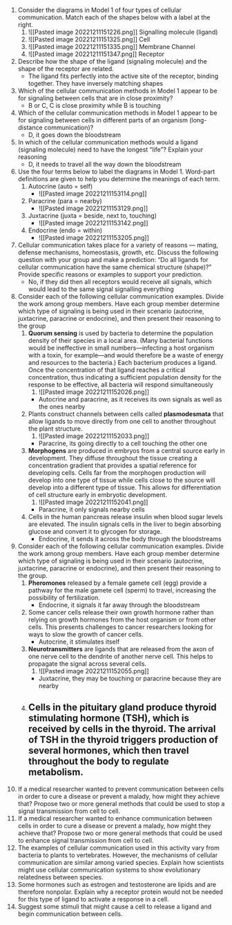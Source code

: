 1. Consider the diagrams in Model 1 of four types of cellular communication. Match each of the shapes below with a label at the right.
	1. ![[Pasted image 20221211151226.png]] Signalling molecule (ligand)
	2. ![[Pasted image 20221211151325.png]] Cell
	3. ![[Pasted image 20221211151335.png]] Membrane Channel
	4. ![[Pasted image 20221211151347.png]] Receptor
2. Describe how the shape of the ligand (signaling molecule) and the shape of the receptor are related.
	- The ligand fits perfectly into the active site of the receptor, binding together. They have inversely matching shapes
3. Which of the cellular communication methods in Model 1 appear to be for signaling between cells that are in close proximity?
	- B or C, C is close proximity while B is touching
4. Which of the cellular communication methods in Model 1 appear to be for signaling between cells in different parts of an organism (long-distance communication)?
	- D, it goes down the bloodstream
5. In which of the cellular communication methods would a ligand (signaling molecule) need to have the longest “life”? Explain your reasoning
	- D, it needs to travel all the way down the bloodstream
6. Use the four terms below to label the diagrams in Model 1. Word-part definitions are given to help you determine the meanings of each term.
	1. Autocrine (auto = self)
		- ![[Pasted image 20221211153114.png]]
	2. Paracrine (para = nearby)
		- ![[Pasted image 20221211153129.png]]
	3. Juxtacrine (juxta = beside, next to, touching)
		- ![[Pasted image 20221211153142.png]]
	4. Endocrine (endo = within)
		- ![[Pasted image 20221211153205.png]]
7. Cellular communication takes place for a variety of reasons — mating, defense mechanisms, homeostasis, growth, etc. Discuss the following question with your group and make a prediction: “Do all ligands for cellular communication have the same chemical structure (shape)?” Provide specific reasons or examples to support your prediction.
	- No, if they did then all receptors would receive all signals, which would lead to the same signal signalling everything
8. Consider each of the following cellular communication examples. Divide the work among group members. Have each group member determine which type of signaling is being used in their scenario (autocrine, juxtacrine, paracrine or endocrine), and then present their reasoning to the group
	1. **Quorum sensing** is used by bacteria to determine the population density of their species in a local area. (Many bacterial functions would be ineffective in small numbers—infecting a host organism with a toxin, for example—and would therefore be a waste of energy and resources to the bacteria.) Each bacterium produces a ligand. Once the concentration of that ligand reaches a critical concentration, thus indicating a sufficient population density for the response to be effective, all bacteria will respond simultaneously
		1. ![[Pasted image 20221211152026.png]]
		- Autocrine and paracrine, as it receives its own signals as well as the ones nearby
	2. Plants construct channels between cells called **plasmodesmata** that allow ligands to move directly from one cell to another throughout the plant structure.
		1. ![[Pasted image 20221211152033.png]]
		- Paracrine, its going directly to a cell touching the other one
	3. **Morphogens** are produced in embryos from a central source early in development. They diffuse throughout the tissue creating a concentration gradient that provides a spatial reference for developing cells. Cells far from the morphogen production will develop into one type of tissue while cells close to the source will develop into a different type of tissue. This allows for differentiation of cell structure early in embryotic development.
		1. ![[Pasted image 20221211152041.png]]
		- Paracrine, it only signals nearby cells
	4. Cells in the human pancreas release insulin when blood sugar levels are elevated. The insulin signals cells in the liver to begin absorbing glucose and convert it to glycogen for storage.
		- Endocrine, it sends it across the body through the bloodstreams
9. Consider each of the following cellular communication examples. Divide the work among group members. Have each group member determine which type of signaling is being used in their scenario (autocrine, juxtacrine, paracrine or endocrine), and then present their reasoning to the group.
	1. **Pheromones** released by a female gamete cell (egg) provide a pathway for the male gamete cell (sperm) to travel, increasing the possibility of fertilization.
		- Endocrine, it signals it far away through the bloodstream
	2. Some cancer cells release their own growth hormone rather than relying on growth hormones from the host organism or from other cells. This presents challenges to cancer researchers looking for ways to slow the growth of cancer cells.
		- Autocrine, it stimulates itself
	3. **Neurotransmitters** are ligands that are released from the axon of one nerve cell to the dendrite of another nerve cell. This helps to propagate the signal across several cells.
		1. ![[Pasted image 20221211152055.png]]
		- Juxtacrine, they may be touching or paracrine because they are nearby
	4. Cells in the pituitary gland produce thyroid stimulating hormone (TSH), which is received by cells in the thyroid. The arrival of TSH in the thyroid triggers production of several hormones, which then travel throughout the body to regulate metabolism.
		- 
10. If a medical researcher wanted to prevent communication between cells in order to cure a disease or prevent a malady, how might they achieve that? Propose two or more general methods that could be used to stop a signal transmission from cell to cell.
11. If a medical researcher wanted to enhance communication between cells in order to cure a disease or prevent a malady, how might they achieve that? Propose two or more general methods that could be used to enhance signal transmission from cell to cell.
12. The examples of cellular communication used in this activity vary from bacteria to plants to vertebrates. However, the mechanisms of cellular communication are similar among varied species. Explain how scientists might use cellular communication systems to show evolutionary relatedness between species.
13. Some hormones such as estrogen and testosterone are lipids and are therefore nonpolar. Explain why a receptor protein would not be needed for this type of ligand to activate a response in a cell.
14. Suggest some stimuli that might cause a cell to release a ligand and begin communication between cells.